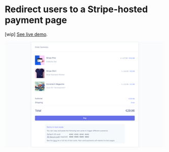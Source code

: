 # Redirect users to a Stripe-hosted payment page



[wip] [See live demo](https://e-commerce-checkout-dot-stripe-flows.appspot.com/).


<img src="./demo.gif" alt="Demo of Stripe Checkout">


